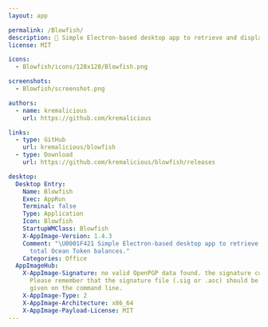 ```yaml
---
layout: app

permalink: /Blowfish/
description: 🐡 Simple Electron-based desktop app to retrieve and display your total Ocean Token balances.
license: MIT

icons:
  - Blowfish/icons/128x128/Blowfish.png

screenshots:
  - Blowfish/screenshot.png

authors:
  - name: kremalicious
    url: https://github.com/kremalicious

links:
  - type: GitHub
    url: kremalicious/blowfish
  - type: Download
    url: https://github.com/kremalicious/blowfish/releases

desktop:
  Desktop Entry:
    Name: Blowfish
    Exec: AppRun
    Terminal: false
    Type: Application
    Icon: Blowfish
    StartupWMClass: Blowfish
    X-AppImage-Version: 1.4.3
    Comment: "\U0001F421 Simple Electron-based desktop app to retrieve and display your
      total Ocean Token balances."
    Categories: Office
  AppImageHub:
    X-AppImage-Signature: no valid OpenPGP data found. the signature could not be verified.
      Please remember that the signature file (.sig or .asc) should be the first file
      given on the command line.
    X-AppImage-Type: 2
    X-AppImage-Architecture: x86_64
    X-AppImage-Payload-License: MIT
---
```

